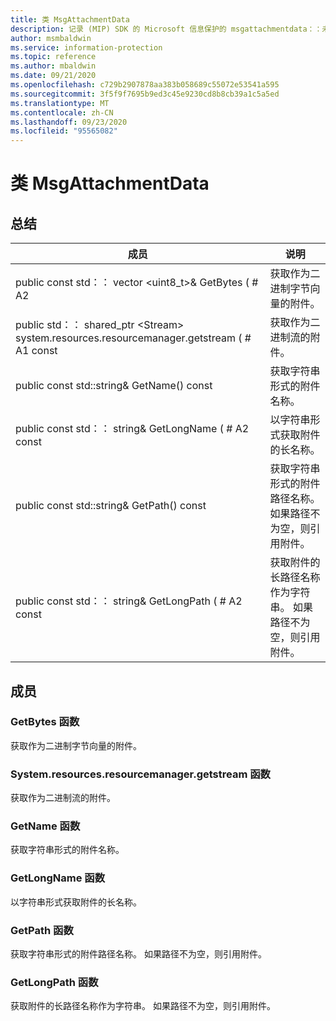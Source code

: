 ```yaml
---
title: 类 MsgAttachmentData
description: 记录 (MIP) SDK 的 Microsoft 信息保护的 msgattachmentdata：：未定义的类。
author: msmbaldwin
ms.service: information-protection
ms.topic: reference
ms.author: mbaldwin
ms.date: 09/21/2020
ms.openlocfilehash: c729b2907878aa383b058689c55072e53541a595
ms.sourcegitcommit: 3f5f9f7695b9ed3c45e9230cd8b8cb39a1c5a5ed
ms.translationtype: MT
ms.contentlocale: zh-CN
ms.lasthandoff: 09/23/2020
ms.locfileid: "95565082"
---
```

# <a name="class-msgattachmentdata"></a>类 MsgAttachmentData 
  
## <a name="summary"></a>总结
 成员                        | 说明                                
--------------------------------|---------------------------------------------
public const std：： vector \<uint8_t\>& GetBytes ( # A2  |  获取作为二进制字节向量的附件。
public std：： shared_ptr \<Stream\> system.resources.resourcemanager.getstream ( # A1 const  |  获取作为二进制流的附件。
public const std::string& GetName() const  |  获取字符串形式的附件名称。
public const std：： string& GetLongName ( # A2 const  |  以字符串形式获取附件的长名称。
public const std::string& GetPath() const  |  获取字符串形式的附件路径名称。 如果路径不为空，则引用附件。
public const std：： string& GetLongPath ( # A2 const  |  获取附件的长路径名称作为字符串。 如果路径不为空，则引用附件。
  
## <a name="members"></a>成员
  
### <a name="getbytes-function"></a>GetBytes 函数
获取作为二进制字节向量的附件。
  
### <a name="getstream-function"></a>System.resources.resourcemanager.getstream 函数
获取作为二进制流的附件。
  
### <a name="getname-function"></a>GetName 函数
获取字符串形式的附件名称。
  
### <a name="getlongname-function"></a>GetLongName 函数
以字符串形式获取附件的长名称。
  
### <a name="getpath-function"></a>GetPath 函数
获取字符串形式的附件路径名称。 如果路径不为空，则引用附件。
  
### <a name="getlongpath-function"></a>GetLongPath 函数
获取附件的长路径名称作为字符串。 如果路径不为空，则引用附件。